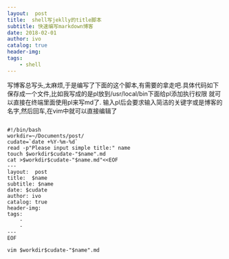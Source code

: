 ```yaml
---
layout:  post
title:  shell写jeklly的title脚本
subtitle: 快速编写markdown博客 
date: 2018-02-01
author: ivo
catalog: true
header-img:
tags:
    - shell
---
```

写博客总写头,太麻烦,于是编写了下面的这个脚本,有需要的拿走吧.具体代码如下
保存成一个文件,比如我写成的是pl放到/usr/local/bin下面给pl添加执行权限
就可以直接在终端里面使用pl来写md了.
输入pl后会要求输入简洁的关键字或是博客的名字,然后回车,在vim中就可以直接编辑了
```

#!/bin/bash
workdir=~/Documents/post/
cudate=`date +%Y-%m-%d`
read -p"Please input simple title:" name
touch $workdir$cudate-"$name".md
cat >$workdir$cudate-"$name.md"<<EOF
---
layout:  post
title:  $name
subtitle: $name 
date: $cudate
author: ivo
catalog: true
header-img:
tags:
    - 
    - 
---
EOF

vim $workdir$cudate-"$name".md

```
